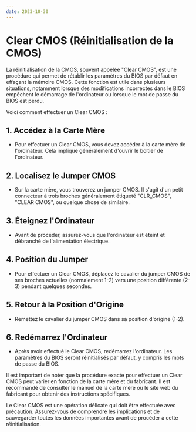 ```yaml
---
date: 2023-10-30
---
```

# Clear CMOS (Réinitialisation de la CMOS)

La réinitialisation de la CMOS, souvent appelée "Clear CMOS", est une procédure qui permet de rétablir les paramètres du BIOS par défaut en effaçant la mémoire CMOS. Cette fonction est utile dans plusieurs situations, notamment lorsque des modifications incorrectes dans le BIOS empêchent le démarrage de l'ordinateur ou lorsque le mot de passe du BIOS est perdu.

Voici comment effectuer un Clear CMOS :

## 1. Accédez à la Carte Mère

- Pour effectuer un Clear CMOS, vous devez accéder à la carte mère de l'ordinateur. Cela implique généralement d'ouvrir le boîtier de l'ordinateur.

## 2. Localisez le Jumper CMOS

- Sur la carte mère, vous trouverez un jumper CMOS. Il s'agit d'un petit connecteur à trois broches généralement étiqueté "CLR_CMOS", "CLEAR CMOS", ou quelque chose de similaire.

## 3. Éteignez l'Ordinateur

- Avant de procéder, assurez-vous que l'ordinateur est éteint et débranché de l'alimentation électrique.

## 4. Position du Jumper

- Pour effectuer un Clear CMOS, déplacez le cavalier du jumper CMOS de ses broches actuelles (normalement 1-2) vers une position différente (2-3) pendant quelques secondes.

## 5. Retour à la Position d'Origine

- Remettez le cavalier du jumper CMOS dans sa position d'origine (1-2).

## 6. Redémarrez l'Ordinateur

- Après avoir effectué le Clear CMOS, redémarrez l'ordinateur. Les paramètres du BIOS seront réinitialisés par défaut, y compris les mots de passe du BIOS.

Il est important de noter que la procédure exacte pour effectuer un Clear CMOS peut varier en fonction de la carte mère et du fabricant. Il est recommandé de consulter le manuel de la carte mère ou le site web du fabricant pour obtenir des instructions spécifiques.

Le Clear CMOS est une opération délicate qui doit être effectuée avec précaution. Assurez-vous de comprendre les implications et de sauvegarder toutes les données importantes avant de procéder à cette réinitialisation.
